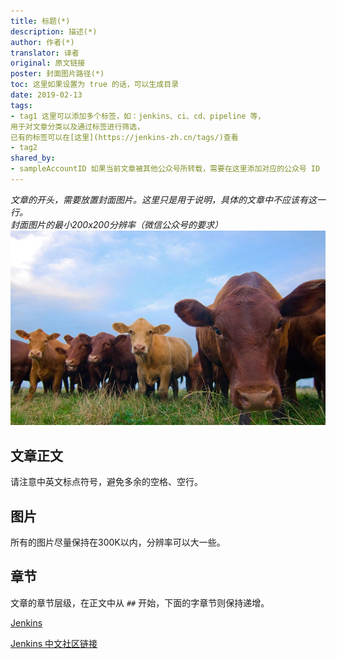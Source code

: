 ```yaml
---
title: 标题(*)
description: 描述(*)
author: 作者(*)
translator: 译者
original: 原文链接
poster: 封面图片路径(*)
toc: 这里如果设置为 true 的话，可以生成目录
date: 2019-02-13
tags:
- tag1 这里可以添加多个标签，如：jenkins、ci、cd、pipeline 等，
用于对文章分类以及通过标签进行筛选，
已有的标签可以在[这里](https://jenkins-zh.cn/tags/)查看
- tag2
shared_by:
- sampleAccountID 如果当前文章被其他公众号所转载，需要在这里添加对应的公众号 ID
---
```


*文章的开头，需要放置封面图片。这里只是用于说明，具体的文章中不应该有这一行。*  
*封面图片的最小200x200分辨率（微信公众号的要求）*
![图片](../images/cow.jpg)

## 文章正文
请注意中英文标点符号，避免多余的空格、空行。

## 图片
所有的图片尽量保持在300K以内，分辨率可以大一些。

## 章节
文章的章节层级，在正文中从 `##` 开始，下面的字章节则保持递增。

[Jenkins][jenkins-link-id]

[Jenkins 中文社区链接](https://jenkins-zh.cn/)

[jenkins-link-id]: https://jenkins.io/zh "Jenkins 中文网站"
